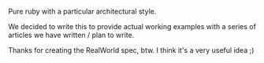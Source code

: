 <p>Pure ruby with a particular architectural style.</p>
<p>We decided to write this to provide actual working examples with a series of articles we have written / plan to write.</p>
<p>Thanks for creating the RealWorld spec, btw. I think it's a very useful idea ;)</p>
